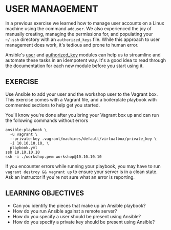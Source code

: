 # USER MANAGEMENT

In a previous exercise we learned how to manage user accounts on a Linux machine
using the command `adduser`. We also experienced the joy of manually creating,
managing the permissions for, and populating your `~/.ssh` directory with an
`authorized_keys` file. While this approach to user management does work, it's
tedious and prone to human error.

Ansible's [user] and [authorized_key] modules can help us to streamline and
automate these tasks in an idempotent way. It's a good idea to read through
the documentation for each new module before you start using it.

## EXERCISE

Use Ansible to add your user and the workshop user to the Vagrant box. This
exercise comes with a Vagrant file, and a boilerplate playbook with commented
sections to help get you started.

You'll know you're done after you bring your Vagrant box up and can run the
following commands without errors

```
ansible-playbook \
  -u vagrant \
  --private-key .vagrant/machines/default/virtualbox/private_key \
  -i 10.10.10.10, \
  playbook.yml
ssh 10.10.10.10
ssh -i ./workshop.pem workshop@10.10.10.10
```

If you encounter errors while running your playbook, you may have to run
`vagrant destroy && vagrant up` to ensure your server is in a clean state.
Ask an instructor if you're not sure what an error is reporting.

## LEARNING OBJECTIVES
 - Can you identify the pieces that make up an Ansible playbook?
 - How do you run Ansible against a remote server?
 - How do you specify a user should be present using Ansible?
 - How do you specify a private key should be present using Ansible?

[user]: http://docs.ansible.com/ansible/user_module.html
[authorized_key]: http://docs.ansible.com/ansible/authorized_key_module.html

